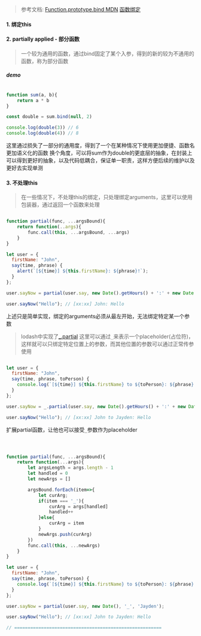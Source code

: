 
> 参考文档: 
>[Function.prototype.bind MDN](https://developer.mozilla.org/zh-CN/docs/Web/JavaScript/Reference/Global_Objects/Function/bind)
>[函数绑定](https://zh.javascript.info/bind)

#### 1. 绑定this


#### 2. partially applied - 部分函数
>一个较为通用的函数，通过bind固定了某个入参，得到的新的较为不通用的函数，称为部分函数

##### demo
```javascript

function sum(a, b){
	return a * b
}

const double = sum.bind(null, 2)

console.log(double(3)) // 6
console.log(double(4)) // 8

```

这里通过损失了一部分的通用度，得到了一个在某种情况下使用更加便捷、函数名更加语义化的函数
换个角度，可以将sum作为double的更底层的抽象，在封装上可以得到更好的抽象，以及代码低耦合，保证单一职责，这样方便后续的维护以及更好去实现单测
#### 3. 不处理this

> 在一些情况下，不处理this的绑定，只处理绑定arguments，这里可以使用包装器，通过返回一个函数来处理

```javascript

function partial(func, ...argsBound){
	return function(..args){
		func.call(this, ...argsBound, ...args)
	}
}

let user = {
  firstName: "John",
  say(time, phrase) {
    alert(`[${time}] ${this.firstName}: ${phrase}!`);
  }
};

user.sayNow = partial(user.say, new Date().getHours() + ':' + new Date().getMinutes());

user.sayNow("Hello"); // [xx:xx] John: Hello

```

上述只是简单实现，绑定的arguments必须从最左开始，无法绑定特定某一个参数

> lodash中实现了[\_.partial](https://lodash.com/docs/4.17.15#partial)
> 这里可以通过`_`来表示一个placeholder(占位符)，这样就可以只绑定特定位置上的参数，而其他位置的参数可以通过正常传参使用

```javascript

let user = {
  firstName: "John",
  say(time, phrase, toPerson) {
    console.log(`[${time}] ${this.firstName} to ${toPerson}: ${phrase}!`);
  }
};

user.sayNow = _.partial(user.say, new Date().getHours() + ':' + new Date().getMinutes(), _, 'Jayden');

user.sayNow("Hello"); // [xx:xx] John to Jayden: Hello

```

扩展partial函数，让他也可以接受`_`参数作为placeholder

```javascript



function partial(func, ...argsBound){
	return function(...args){
		let argsLength = args.length - 1
		let handled = 0
		let newArgs = []

		argsBound.forEach(item=>{
			let curArg;
			if(item === '_'){
				curArg = args[handled]
				handled++
			}else{
				curArg = item
			}
			newArgs.push(curArg)
		})
		func.call(this, ...newArgs)
	}
}

let user = {
  firstName: "John",
  say(time, phrase, toPerson) {
    console.log(`[${time}] ${this.firstName} to ${toPerson}: ${phrase}!`);
  }
};

user.sayNow = partial(user.say, new Date(), '_', 'Jayden');

user.sayNow("Hello"); // [xx:xx] John to Jayden: Hello

// =======================================================




```

